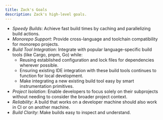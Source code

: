 ```yaml
---
title: Zack's Goals
description: Zack's high-level goals.
---
```


- *Speedy Builds*: Achieve fast build times by caching and parallelizing build actions.
- *Monorepo Support*: Provide cross-language and toolchain compatibility for monorepo projects.
- *Build Tool Integration*: Integrate with popular language-specific build tools (like Cargo, pnpm, Go) while:
   - Reusing established configuration and lock files for dependencies wherever possible.
   - Ensuring existing IDE integration with these build tools continues to function for local development.
   - Make integrating a new existing build tool easy by smart instrumentation primitives.
- *Project Isolation*: Enable developers to focus solely on their subprojects without needing to consider the broader
  project context.
- *Reliability*: A build that works on a developer machine should also work in CI or on another machine.
- *Build Clarity*: Make builds easy to inspect and understand.
